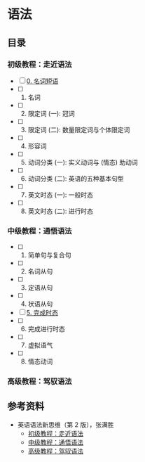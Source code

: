 # 语法

## 目录

### 初级教程：走近语法

- [ ] [0. 名词短语](1_0_noun_phrase.md)
- [ ] 1. 名词
- [ ] 2. 限定词 (一): 冠词
- [ ] 3. 限定词 (二): 数量限定词与个体限定词
- [ ] 4. 形容词
- [ ] 5. 动词分类 (一): 实义动词与 (情态) 助动词
- [ ] 6. 动词分类 (二): 英语的五种基本句型
- [ ] 7. 英文时态 (一): 一般时态
- [ ] 8. 英文时态 (二): 进行时态

### 中级教程：通悟语法

- [ ] 1. 简单句与复合句
- [ ] 2. 名词从句
- [ ] 3. 定语从句
- [ ] 4. 状语从句
- [ ] [5. 完成时态](2_5_perfect_tense.md)
- [ ] 6. 完成进行时态
- [ ] 7. 虚拟语气
- [ ] 8. 情态动词

### 高级教程：驾驭语法

## 参考资料

- 英语语法新思维（第 2 版），张满胜
  - [初级教程：走近语法](https://book.douban.com/subject/30701505/)
  - [中级教程：通悟语法](https://book.douban.com/subject/30571037/)
  - [高级教程：驾驭语法](https://book.douban.com/subject/30778541/)

